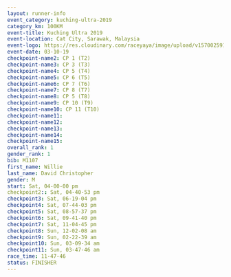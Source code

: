 ```yaml
---
layout: runner-info 
event_category: kuching-ultra-2019 
category_km: 100KM 
event-title: Kuching Ultra 2019
event-location: Cat City, Sarawak, Malaysia 
event-logo: https://res.cloudinary.com/raceyaya/image/upload/v1570025915/logo/kuching_ultra_jsvtue.jpg 
event-date: 03-10-19 
checkpoint-name2: CP 1 (T2) 
checkpoint-name3: CP 3 (T3) 
checkpoint-name4: CP 5 (T4) 
checkpoint-name5: CP 6 (T5) 
checkpoint-name6: CP 7 (T6) 
checkpoint-name7: CP 8 (T7) 
checkpoint-name8: CP 5 (T8) 
checkpoint-name9: CP 10 (T9) 
checkpoint-name10: CP 11 (T10) 
checkpoint-name11:  
checkpoint-name12: 
checkpoint-name13: 
checkpoint-name14: 
checkpoint-name15: 
overall_rank: 1
gender_rank: 1
bib: M1107
first_name: Willie
last_name: David Christopher
gender: M
start: Sat, 04-00-00 pm
checkpoint2:: Sat, 04-40-53 pm
checkpoint3: Sat, 06-19-04 pm
checkpoint4: Sat, 07-44-03 pm
checkpoint5: Sat, 08-57-37 pm
checkpoint6: Sat, 09-41-40 pm
checkpoint7: Sat, 11-04-45 pm
checkpoint8: Sun, 12-02-08 am
checkpoint9: Sun, 02-22-39 am
checkpoint10: Sun, 03-09-34 am
checkpoint11: Sun, 03-47-46 am
race_time: 11-47-46
status: FINISHER
---
```

